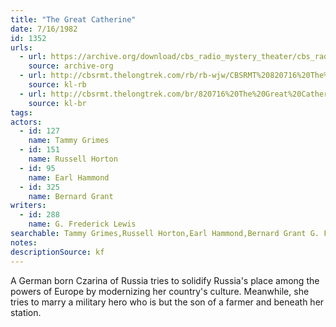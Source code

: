 ```yaml
---
title: "The Great Catherine"
date: 7/16/1982
id: 1352
urls: 
  - url: https://archive.org/download/cbs_radio_mystery_theater/cbs_radio_mystery_theater-1351-1399.zip/cbs_radio_mystery_theater-1351-1399%2Fcbsrmt_1352_the_great_catherine.mp3
    source: archive-org
  - url: http://cbsrmt.thelongtrek.com/rb/rb-wjw/CBSRMT%20820716%20The%20Great%20Catherine_wjw%20fuzzy.mp3
    source: kl-rb
  - url: http://cbsrmt.thelongtrek.com/br/820716%20The%20Great%20Catherine%20-%20WBBM.mp3
    source: kl-br
tags: 
actors:  
  - id: 127
    name: Tammy Grimes  
  - id: 151
    name: Russell Horton  
  - id: 95
    name: Earl Hammond  
  - id: 325
    name: Bernard Grant
writers:  
  - id: 288
    name: G. Frederick Lewis
searchable: Tammy Grimes,Russell Horton,Earl Hammond,Bernard Grant G. Frederick Lewis
notes: 
descriptionSource: kf
---
```

A German born Czarina of Russia tries to solidify Russia's place among the powers of Europe by modernizing her country's culture. Meanwhile, she tries to marry a military hero who is but the son of a farmer and beneath her station.